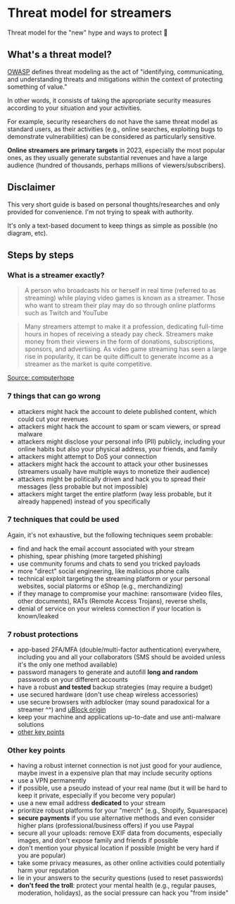 #  Threat model for streamers

Threat model for the "new" hype and ways to protect 🧢

## What's a threat model?

[OWASP](https://owasp.org/www-community/Threat_Modeling) defines threat modeling as the act of "identifying, communicating, and understanding threats and mitigations within the context of protecting something of value."

In other words, it consists of taking the appropriate security measures according to your situation and your activities.

For example, security researchers do not have the same threat model as standard users, as their activities (e.g., online searches, exploiting bugs to demonstrate vulnerabilities) can be considered as particularly sensitive.

**Online streamers are primary targets** in 2023, especially the most popular ones, as they usually generate substantial revenues and have a large audience (hundred of thousands, perhaps millions of viewers/subscribers).

## Disclaimer

This very short guide is based on personal thoughts/researches and only provided for convenience. I'm not trying to speak with authority.

It's only a text-based document to keep things as simple as possible (no diagram, etc).

## Steps by steps

### What is a streamer exactly?

> A person who broadcasts his or herself in real time (referred to as streaming) while playing video games is known as a streamer. Those who want to stream their play may do so through online platforms such as Twitch and YouTube

> Many streamers attempt to make it a profession, dedicating full-time hours in hopes of receiving a steady pay check. Streamers make money from their viewers in the form of donations, subscriptions, sponsors, and advertising. As video game streaming has seen a large rise in popularity, it can be quite difficult to generate income as a streamer as the market is quite competitive.

[Source: computerhope](https://www.computerhope.com/jargon/s/streamer.htm)

### 7 things that can go wrong

* attackers might hack the account to delete published content, which could cut your revenues
* attackers might hack the account to spam or scam viewers, or spread malware
* attackers might disclose your personal info (PII) publicly, including your online habits but also your physical address, your friends, and family
* attackers might attempt to DoS your connection
* attackers might hack the account to attack your other businesses (streamers usually have multiple ways to monetize their audience)
* attackers might be politically driven and hack you to spread their messages (less probable but not impossible)
* attackers might target the entire platform (way less probable, but it already happened) instead of you specifically

### 7 techniques that could be used

Again, it's not exhaustive, but the following techniques seem probable:

* find and hack the email account associated with your stream
* phishing, spear phishing (more targeted phishing)
* use community forums and chats to send you tricked payloads
* more "direct" social engineering, like malicious phone calls
* technical exploit targeting the streaming platform or your personal websites, social platorms or eShop (e.g., merchandizing)
* if they manage to compromise your machine: ransomware (video files, other documents), RATs (Remote Access Trojans), reverse shells, 
* denial of service on your wireless connection if your location is known/leaked

### 7 robust protections

* app-based 2FA/MFA (double/multi-factor authentication) everywhere, including you and all your collaborators (SMS should be avoided unless it's the only one method available)
* password managers to generate and autofill **long and random** passwords on your different accounts
* have a robust **and tested** backup strategies (may require a budget)
* use secured hardware (don't use cheap wireless accessories)
* use secure browsers with adblocker (may sound paradoxical for a streamer ^^) and [uBlock origin](https://ublockorigin.com/)
* keep your machine and applications up-to-date and use anti-malware solutions
* [other key points](#other-key-points)

### Other key points

* having a robust internet connection is not just good for your audience, maybe invest in a expensive plan that may include security options
* use a VPN permanently
* if possible, use a pseudo instead of your real name (but it will be hard to keep it private, especially if you become very popular)
* use a new email address **dedicated** to your stream
* prioritize robust platforms for your "merch" (e.g., Shopify, Squarespace)
* **secure payments** if you use alternative methods and even consider higher plans (professional/business offers) if you use Paypal
* secure all your uploads: remove EXIF data from documents, especially images, and don't expose family and friends if possible
* don't mention your physical location if possible (might be very hard if you are popular)
* take some privacy measures, as other online activities could potentially harm your reputation
* lie in your answers to the security questions (used to reset passwords)
* **don't feed the troll**: protect your mental health (e.g., regular pauses, moderation, holidays), as the social pressure can hack you "from inside"
